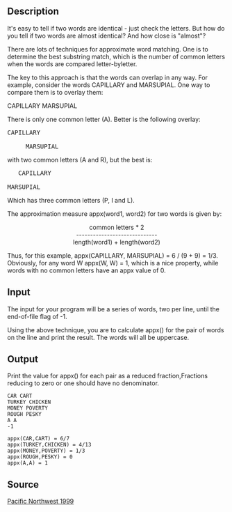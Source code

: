 <h2>Description</h2><p>It's easy to tell if two words are identical - just check the letters. But how do you tell if two words are almost identical? And how close is "almost"?
</p>
There are lots of techniques for approximate word matching. One is to determine the best substring match, which is the number of common letters when the words are compared letter-byletter.

The key to this approach is that the words can overlap in any way. For example, consider the words CAPILLARY and MARSUPIAL. One way to compare them is to overlay them: 

CAPILLARY
MARSUPIAL

There is only one common letter (A). Better is the following overlay:
<pre>CAPILLARY
<br>     MARSUPIAL</pre><p>
</p>with two common letters (A and R), but the best is:
<pre>   CAPILLARY
<br>MARSUPIAL</pre><p>
</p>Which has three common letters (P, I and L).

The approximation measure appx(word1, word2) for two words is given by:
<center>     common letters * 2      
<br>-----------------------------
<br>length(word1) + length(word2)</center><p>
</p>Thus, for this example, appx(CAPILLARY, MARSUPIAL) = 6 / (9 + 9) = 1/3. Obviously, for any word W appx(W, W) = 1, which is a nice property, while words with no common letters have an appx value of 0.<h2>Input</h2><p>The input for your program will be a series of words, two per line, until the end-of-file flag of -1.
</p>Using the above technique, you are to calculate appx() for the pair of words on the line and print the result. 
The words will all be uppercase.<h2>Output</h2><p>Print the value for appx() for each pair as a reduced fraction,Fractions reducing to zero or one should have no denominator.</p><pre><code class="language-input1">CAR CART
TURKEY CHICKEN
MONEY POVERTY
ROUGH PESKY
A A
-1</code></pre><pre><code class="language-output1">appx(CAR,CART) = 6/7
appx(TURKEY,CHICKEN) = 4/13
appx(MONEY,POVERTY) = 1/3
appx(ROUGH,PESKY) = 0
appx(A,A) = 1</code></pre><h2>Source</h2><a href="searchproblem?field=source&amp;key=Pacific+Northwest+1999">Pacific Northwest 1999</a>